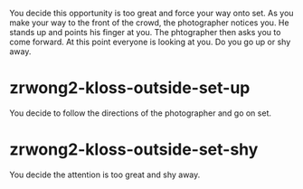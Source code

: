 You decide this opportunity is too great and force your way onto set. As you make your way to the front of the crowd, the photographer notices you. He stands up and points his finger at you. The phtographer then asks you to come forward. At this point everyone is looking at you. Do you go up or shy away.
# zrwong2-kloss-outside-set-up
You decide to follow the directions of the photographer and go on set.
# zrwong2-kloss-outside-set-shy
You decide the attention is too great and shy away.
